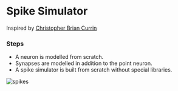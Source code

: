 # Spike Simulator 
Inspired by [Christopher Brian Currin](https://chriscurrin.com)

### Steps
* A neuron is modelled from scratch.
* Synapses are modelled in addition to the point neuron.
* A spike simulator is built from scratch without special libraries.

![spikes](https://github.com/cyrilakafia/spike-simulator/assets/79414187/f4b00e1c-8961-41e4-8b2b-98dc567e5c2d)
